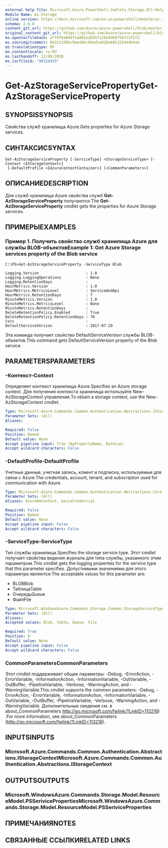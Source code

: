 ```yaml
---
external help file: Microsoft.Azure.PowerShell.Cmdlets.Storage.dll-Help.xml
Module Name: Az.Storage
online version: https://docs.microsoft.com/en-us/powershell/module/az.storage/get-azstorageserviceproperty
schema: 2.0.0
content_git_url: https://github.com/Azure/azure-powershell/blob/master/src/Storage/Storage.Management/help/Get-AzStorageServiceProperty.md
original_content_git_url: https://github.com/Azure/azure-powershell/blob/master/src/Storage/Storage.Management/help/Get-AzStorageServiceProperty.md
ms.openlocfilehash: aff976a684f5a002e2b55f1282dd60756f21f2f2
ms.sourcegitcommit: 04221336bc9eed46c05ed1e828a6811534d4b4ab
ms.translationtype: MT
ms.contentlocale: ru-RU
ms.lasthandoff: 12/08/2020
ms.locfileid: "98324929"
---
```

# <span data-ttu-id="2b48f-101">Get-AzStorageServiceProperty</span><span class="sxs-lookup"><span data-stu-id="2b48f-101">Get-AzStorageServiceProperty</span></span>

## <span data-ttu-id="2b48f-102">SYNOPSIS</span><span class="sxs-lookup"><span data-stu-id="2b48f-102">SYNOPSIS</span></span>
<span data-ttu-id="2b48f-103">Свойства служб хранилища Azure.</span><span class="sxs-lookup"><span data-stu-id="2b48f-103">Gets properties for Azure Storage services.</span></span>

## <span data-ttu-id="2b48f-104">СИНТАКСИС</span><span class="sxs-lookup"><span data-stu-id="2b48f-104">SYNTAX</span></span>

```
Get-AzStorageServiceProperty [-ServiceType] <StorageServiceType> [-Context <IStorageContext>]
 [-DefaultProfile <IAzureContextContainer>] [<CommonParameters>]
```

## <span data-ttu-id="2b48f-105">ОПИСАНИЕ</span><span class="sxs-lookup"><span data-stu-id="2b48f-105">DESCRIPTION</span></span>
<span data-ttu-id="2b48f-106">Для служб хранилища Azure свойства служб **Get-AzStorageServiceProperty** получаются.</span><span class="sxs-lookup"><span data-stu-id="2b48f-106">The **Get-AzStorageServiceProperty** cmdlet gets the properties for Azure Storage services.</span></span>

## <span data-ttu-id="2b48f-107">ПРИМЕРЫ</span><span class="sxs-lookup"><span data-stu-id="2b48f-107">EXAMPLES</span></span>

### <span data-ttu-id="2b48f-108">Пример 1. Получить свойство служб хранилища Azure для службы BLOB-объектов</span><span class="sxs-lookup"><span data-stu-id="2b48f-108">Example 1: Get  Azure Storage services property of the Blob service</span></span>
```
C:\PS>Get-AzStorageServiceProperty -ServiceType Blob

Logging.Version                     : 1.0
Logging.LoggingOperations           : None
Logging.RetentionDays               : 
HourMetrics.Version                 : 1.0
HourMetrics.MetricsLevel            : ServiceAndApi
HourMetrics.RetentionDays           : 7
MinuteMetrics.Version               : 1.0
MinuteMetrics.MetricsLevel          : None
MinuteMetrics.RetentionDays         : 
DeleteRetentionPolicy.Enabled       : True
DeleteRetentionPolicy.RetentionDays : 70
Cors                                : 
DefaultServiceVersion               : 2017-07-29
```

<span data-ttu-id="2b48f-109">Эта команда получает свойство DefaultServiceVersion службы BLOB-объектов.</span><span class="sxs-lookup"><span data-stu-id="2b48f-109">This command gets DefaultServiceVersion property of the Blob service.</span></span>

## <span data-ttu-id="2b48f-110">PARAMETERS</span><span class="sxs-lookup"><span data-stu-id="2b48f-110">PARAMETERS</span></span>

### <span data-ttu-id="2b48f-111">-Контекст</span><span class="sxs-lookup"><span data-stu-id="2b48f-111">-Context</span></span>
<span data-ttu-id="2b48f-112">Определяет контекст хранилища Azure.</span><span class="sxs-lookup"><span data-stu-id="2b48f-112">Specifies an Azure storage context.</span></span>
<span data-ttu-id="2b48f-113">Для получения контекста хранилища используйте New-AzStorageContext управления.</span><span class="sxs-lookup"><span data-stu-id="2b48f-113">To obtain a storage context, use the New-AzStorageContext cmdlet.</span></span>

```yaml
Type: Microsoft.Azure.Commands.Common.Authentication.Abstractions.IStorageContext
Parameter Sets: (All)
Aliases:

Required: False
Position: Named
Default value: None
Accept pipeline input: True (ByPropertyName, ByValue)
Accept wildcard characters: False
```

### <span data-ttu-id="2b48f-114">-DefaultProfile</span><span class="sxs-lookup"><span data-stu-id="2b48f-114">-DefaultProfile</span></span>
<span data-ttu-id="2b48f-115">Учетные данные, учетная запись, клиент и подписка, используемые для связи с Azure.</span><span class="sxs-lookup"><span data-stu-id="2b48f-115">The credentials, account, tenant, and subscription used for communication with Azure.</span></span>

```yaml
Type: Microsoft.Azure.Commands.Common.Authentication.Abstractions.Core.IAzureContextContainer
Parameter Sets: (All)
Aliases: AzureRmContext, AzureCredential

Required: False
Position: Named
Default value: None
Accept pipeline input: False
Accept wildcard characters: False
```

### <span data-ttu-id="2b48f-116">-ServiceType</span><span class="sxs-lookup"><span data-stu-id="2b48f-116">-ServiceType</span></span>
<span data-ttu-id="2b48f-117">Тип службы хранилища.</span><span class="sxs-lookup"><span data-stu-id="2b48f-117">Specifies the storage service type.</span></span>
<span data-ttu-id="2b48f-118">Этот cmdlet получает свойства ведения журнала для типа службы, указанного этим параметром.</span><span class="sxs-lookup"><span data-stu-id="2b48f-118">This cmdlet gets the logging properties for the service type that this parameter specifies.</span></span>
<span data-ttu-id="2b48f-119">Допустимыми значениями для этого параметра являются:</span><span class="sxs-lookup"><span data-stu-id="2b48f-119">The acceptable values for this parameter are:</span></span>
- <span data-ttu-id="2b48f-120">BLOB</span><span class="sxs-lookup"><span data-stu-id="2b48f-120">Blob</span></span> 
- <span data-ttu-id="2b48f-121">Таблица</span><span class="sxs-lookup"><span data-stu-id="2b48f-121">Table</span></span>
- <span data-ttu-id="2b48f-122">Очередь</span><span class="sxs-lookup"><span data-stu-id="2b48f-122">Queue</span></span>
- <span data-ttu-id="2b48f-123">Файл</span><span class="sxs-lookup"><span data-stu-id="2b48f-123">File</span></span>

```yaml
Type: Microsoft.WindowsAzure.Commands.Storage.Common.StorageServiceType
Parameter Sets: (All)
Aliases:
Accepted values: Blob, Table, Queue, File

Required: True
Position: 0
Default value: None
Accept pipeline input: False
Accept wildcard characters: False
```

### <span data-ttu-id="2b48f-124">CommonParameters</span><span class="sxs-lookup"><span data-stu-id="2b48f-124">CommonParameters</span></span>
<span data-ttu-id="2b48f-125">Этот cmdlet поддерживает общие параметры: -Debug, -ErrorAction, -ErrorVariable, -InformationAction, -InformationVariable, -OutVariable, -OutBuffer, -PipelineVariable, -Verbose, -WarningAction, and -WarningVariable.</span><span class="sxs-lookup"><span data-stu-id="2b48f-125">This cmdlet supports the common parameters: -Debug, -ErrorAction, -ErrorVariable, -InformationAction, -InformationVariable, -OutVariable, -OutBuffer, -PipelineVariable, -Verbose, -WarningAction, and -WarningVariable.</span></span> <span data-ttu-id="2b48f-126">Дополнительные сведения см. в about_CommonParameters http://go.microsoft.com/fwlink/?LinkID=113216) .</span><span class="sxs-lookup"><span data-stu-id="2b48f-126">For more information, see about_CommonParameters (http://go.microsoft.com/fwlink/?LinkID=113216).</span></span>

## <span data-ttu-id="2b48f-127">INPUTS</span><span class="sxs-lookup"><span data-stu-id="2b48f-127">INPUTS</span></span>

### <span data-ttu-id="2b48f-128">Microsoft.Azure.Commands.Common.Authentication.Abstractions.IStorageContext</span><span class="sxs-lookup"><span data-stu-id="2b48f-128">Microsoft.Azure.Commands.Common.Authentication.Abstractions.IStorageContext</span></span>

## <span data-ttu-id="2b48f-129">OUTPUTS</span><span class="sxs-lookup"><span data-stu-id="2b48f-129">OUTPUTS</span></span>

### <span data-ttu-id="2b48f-130">Microsoft.WindowsAzure.Commands.Storage.Model.ResourceModel.PSSeriviceProperties</span><span class="sxs-lookup"><span data-stu-id="2b48f-130">Microsoft.WindowsAzure.Commands.Storage.Model.ResourceModel.PSSeriviceProperties</span></span>

## <span data-ttu-id="2b48f-131">ПРИМЕЧАНИЯ</span><span class="sxs-lookup"><span data-stu-id="2b48f-131">NOTES</span></span>

## <span data-ttu-id="2b48f-132">СВЯЗАННЫЕ ССЫЛКИ</span><span class="sxs-lookup"><span data-stu-id="2b48f-132">RELATED LINKS</span></span>
